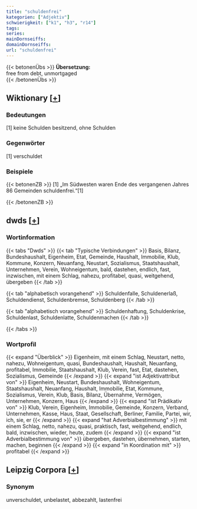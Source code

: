 ```yaml
---
title: "schuldenfrei"
kategorien: ["Adjektiv"]
schwierigkeit: ["k1", "h3", "r14"]
tags:
series:
mainDornseiffs:
domainDornseiffs:
url: "schuldenfrei"
---
```


{{< betonenÜbs >}}
**Übersetzung:**  
free from debt, unmortgaged  
{{< /betonenÜbs >}}

## Wiktionary [[+](https://de.wiktionary.org/wiki/schuldenfrei)]

### Bedeutungen
[1] keine Schulden besitzend, ohne Schulden  

### Gegenwörter
[1] verschuldet  

### Beispiele
{{< betonenZB >}}
[1] „Im Südwesten waren Ende des vergangenen Jahres 86 Gemeinden schuldenfrei.“[1]  

{{< /betonenZB >}}


## dwds [[+](https://www.dwds.de/wb/schuldenfrei)]

### Wortinformation
{{< tabs "Dwds" >}}
{{< tab "Typische Verbindungen" >}}
Basis, Bilanz, Bundeshaushalt, Eigenheim, Etat, Gemeinde, Haushalt, Immobilie, Klub, Kommune, Konzern, Neuanfang, Neustart, Sozialismus, Staatshaushalt, Unternehmen, Verein, Wohneigentum, bald, dastehen, endlich, fast, inzwischen, mit einem Schlag, nahezu, profitabel, quasi, weitgehend, übergeben
{{< /tab >}}

{{< tab "alphabetisch vorangehend" >}}
Schuldenfalle, Schuldenerlaß, Schuldendienst, Schuldenbremse, Schuldenberg
{{< /tab >}}

{{< tab "alphabetisch vorangehend" >}}
Schuldenhaftung, Schuldenkrise, Schuldenlast, Schuldenlatte, Schuldenmachen
{{< /tab >}}

{{< /tabs >}}

### Wortprofil
{{< expand "Überblick" >}} Eigenheim, mit einem Schlag, Neustart, netto, nahezu, Wohneigentum, quasi, Bundeshaushalt, Haushalt, Neuanfang, profitabel, Immobilie, Staatshaushalt, Klub, Verein, fast, Etat, dastehen, Sozialismus, Gemeinde {{< /expand >}}
{{< expand "ist Adjektivattribut von" >}} Eigenheim, Neustart, Bundeshaushalt, Wohneigentum, Staatshaushalt, Neuanfang, Haushalt, Immobilie, Etat, Kommune, Sozialismus, Verein, Klub, Basis, Bilanz, Übernahme, Vermögen, Unternehmen, Konzern, Haus {{< /expand >}}
{{< expand "ist Prädikativ von" >}} Klub, Verein, Eigenheim, Immobilie, Gemeinde, Konzern, Verband, Unternehmen, Kasse, Haus, Staat, Gesellschaft, Berliner, Familie, Partei, wir, ich, sie, er {{< /expand >}}
{{< expand "hat Adverbialbestimmung" >}} mit einem Schlag, netto, nahezu, quasi, praktisch, fast, weitgehend, endlich, bald, inzwischen, wieder, heute, zudem {{< /expand >}}
{{< expand "ist Adverbialbestimmung von" >}} übergeben, dastehen, übernehmen, starten, machen, beginnen {{< /expand >}}
{{< expand "in Koordination mit" >}} profitabel {{< /expand >}}

## Leipzig Corpora [[+](https://corpora.uni-leipzig.de/en/res?word=schuldenfrei&corpusId=deu_newscrawl-public_2018)]


### Synonym
unverschuldet, unbelastet, abbezahlt, lastenfrei

